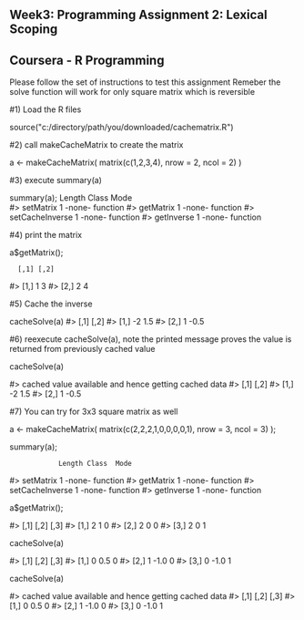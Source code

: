 ## Week3: Programming Assignment 2: Lexical Scoping

## Coursera - R Programming

Please follow the set of instructions to test this assignment
Remeber the solve function will work for only square matrix which is 
reversible



#1) Load the R files

source("c:/directory/path/you/downloaded/cachematrix.R") 



#2) call makeCacheMatrix to create the matrix


a <- makeCacheMatrix( matrix(c(1,2,3,4), nrow = 2, ncol = 2) )

#3) execute summary(a)

summary(a);
                Length Class  Mode    
#> setMatrix       1      -none- function
#> getMatrix       1      -none- function
#> setCacheInverse 1      -none- function
#> getInverse      1      -none- function


#4)  print the matrix

a$getMatrix();

      [,1] [,2]
#> [1,]    1    3
#> [2,]    2    4

#5) Cache the inverse

cacheSolve(a)
#>      [,1] [,2]
#> [1,]   -2  1.5
#> [2,]    1 -0.5


#6) reexecute cacheSolve(a),  note the printed message proves the value is
returned from previously cached value

cacheSolve(a)

#>  cached value available and hence getting cached data
#>      [,1] [,2]
#> [1,]   -2  1.5
#> [2,]    1 -0.5


#7) You can try for 3x3 square matrix as well

a <- makeCacheMatrix( matrix(c(2,2,2,1,0,0,0,0,1), nrow = 3, ncol = 3) );

summary(a);

                Length Class  Mode    
#> setMatrix       1      -none- function
#> getMatrix       1      -none- function
#> setCacheInverse 1      -none- function
#> getInverse      1      -none- function

a$getMatrix();

#>      [,1] [,2] [,3]
#> [1,]    2    1    0
#> [2,]    2    0    0
#> [3,]    2    0    1

cacheSolve(a)

#>      [,1] [,2] [,3]
#> [1,]    0  0.5    0
#> [2,]    1 -1.0    0
#> [3,]    0 -1.0    1

cacheSolve(a)

#>  cached value available and hence getting cached data
#>      [,1] [,2] [,3]
#> [1,]    0  0.5    0
#> [2,]    1 -1.0    0
#> [3,]    0 -1.0    1



